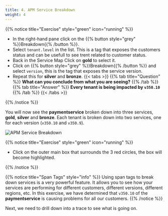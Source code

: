 ```yaml
---
title: 4. APM Service Breakdown
weight: 4
---
```


{{% notice title="Exercise" style="green" icon="running" %}}

* In the right-hand pane click on the {{% button style="grey"  %}}Breakdown{{% /button %}}.
* Select `tenant.level` in the list.  This is a tag that exposes the customers status and can be usefull to see trent related to customer status.
* Back in the Service Map Click on **gold** to select it.
* Click on {{% button style="grey"  %}}Breakdown{{% /button %}} and select `version`, this is the tag that exposes the service version.
* Repeat this for **silver** and **bronze**.
{{< tabs >}}
{{% tab title="Question" %}}
**What can you conclude from what you are seeing?**
{{% /tab %}}
{{% tab title="Answer" %}}
**Every tenant is being impacted by `v350.10`**
{{% /tab %}}
{{< /tabs >}}

{{% /notice %}}

You will now see the **paymentservice** broken down into three services, **gold**, **silver** and **bronze**. Each tenant is broken down into two services, one for each version (`v350.10` and `v350.9`).

![APM Service Breakdown](../images/apm-service-breakdown.png)

{{% notice title="Exercise" style="green" icon="running" %}}

* Click on the outer main box that surrounds the 3 red circles, the box will become highlighted.

{{% /notice %}}

{{% notice title="Span Tags" style="info" %}}
Using span tags to break down services is a very powerful feature. It allows you to see how your services are performing for different customers, different versions, different regions, etc. In this exercise, we have determined that `v350.10` of the **paymentservice** is causing problems for all our customers.
{{% /notice %}}

Next, we need to drill down into a trace to see what is going on.
